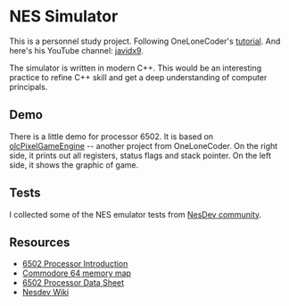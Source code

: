 # NES Simulator

This is a personnel study project. Following OneLoneCoder's [tutorial](https://github.com/OneLoneCoder/olcNES). And here's his YouTube channel: [javidx9](https://www.youtube.com/channel/UC-yuWVUplUJZvieEligKBkA).

The simulator is written in modern C++. This would be an interesting practice to refine C++ skill and get a deep understanding of computer principals.

## Demo

There is a little demo for processor 6502. It is based on [olcPixelGameEngine](https://github.com/OneLoneCoder/olcPixelGameEngine) -- another project from OneLoneCoder. On the right side, it prints out all registers, status flags and stack pointer. On the left side, it shows the graphic of game.

## Tests

I collected some of the NES emulator tests from [NesDev community](https://wiki.nesdev.com/w/index.php/Emulator_tests).

## Resources

- [6502 Processor Introduction](http://www.obelisk.me.uk/6502/)
- [Commodore 64 memory map](https://sta.c64.org/cbm64mem.html)
- [6502 Processor Data Sheet](http://archive.6502.org/datasheets/mos_6500_mpu_nov_1985.pdf)
- [Nesdev Wiki](https://wiki.nesdev.com/w/index.php/Nesdev_Wiki)
